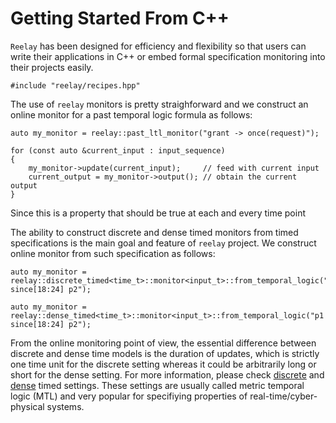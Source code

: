 # Getting Started From C++

`Reelay` has been designed for efficiency and flexibility so that users can write their applications in C++ or embed formal specification monitoring into their projects easily. 

    #include "reelay/recipes.hpp"

The use of `reelay` monitors is pretty straighforward and we construct an online monitor for a past temporal logic formula as follows: 

	auto my_monitor = reelay::past_ltl_monitor("grant -> once(request)");

	for (const auto &current_input : input_sequence)
	{
		my_monitor->update(current_input);     // feed with current input
		current_output = my_monitor->output(); // obtain the current output
	}

Since this is a property that should be true at each and every time point 

The ability to construct discrete and dense timed monitors from timed specifications is the main goal and feature of `reelay` project. We construct online monitor from such specification as follows:
     
    auto my_monitor = reelay::discrete_timed<time_t>::monitor<input_t>::from_temporal_logic("p1 since[18:24] p2");

    auto my_monitor = reelay::dense_timed<time_t>::monitor<input_t>::from_temporal_logic("p1 since[18:24] p2");

From the online monitoring point of view, the essential difference between discrete and dense time models is the duration of updates, which is strictly one time unit for the discrete setting whereas it could be arbitrarily long or short for the dense setting. For more information, please check [discrete]() and [dense]() timed settings. These settings are usually called metric temporal logic (MTL) and very popular for specifiying properties of real-time/cyber-physical systems.

